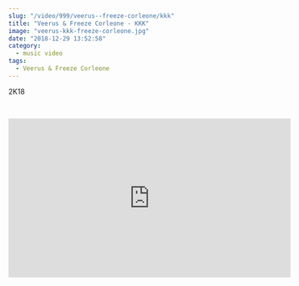 ```yaml
--- 
slug: "/video/999/veerus--freeze-corleone/kkk"
title: "Veerus & Freeze Corleone - KKK"
image: "veerus-kkk-freeze-corleone.jpg"
date: "2018-12-29 13:52:58"
category:
  - music video
tags:
  - Veerus & Freeze Corleone
---
```

<p>2K18</p><br/><p><iframe width="560" height="315" src="https://www.youtube.com/embed/w3WAg-gBQZE" frameborder="0" allow="accelerometer; autoplay; encrypted-media; gyroscope; picture-in-picture" allowfullscreen></iframe></p>